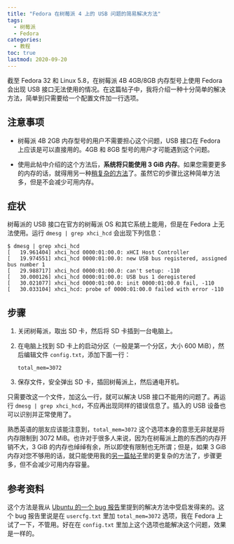 ```yaml
---
title: "Fedora 在树莓派 4 上的 USB 问题的简易解决方法"
tags:
  - 树莓派
  - Fedora
categories:
  - 教程
toc: true
lastmod: 2020-09-20
---
```


截至 Fedora 32 和 Linux 5.8，在树莓派 4B 4GB/8GB 内存型号上使用 Fedora 会出现 USB 接口无法使用的情况。在这篇帖子中，我将介绍一种十分简单的解决方法，简单到只需要给一个配置文件加一行选项。

## 注意事项

- 树莓派 4B 2GB 内存型号的用户不需要担心这个问题，USB 接口在 Fedora 上应该是可以直接用的。4GB 和 8GB 型号的用户才可能遇到这个问题。

- 使用此帖中介绍的这个方法后，**系统将只能使用 3 GiB 内存**。如果您需要更多的内存的话，就得用另一种[稍复杂的方法](/2020/09/21/raspi4-fedora-usb-complex.html)了。虽然它的步骤比这种简单方法多，但是不会减少可用内存。

## 症状

树莓派的 USB 接口在官方的树莓派 OS 和其它系统上能用，但是在 Fedora 上无法使用。运行 `dmesg | grep xhci_hcd` 会出现下列信息：

```console
$ dmesg | grep xhci_hcd
[   19.961404] xhci_hcd 0000:01:00.0: xHCI Host Controller
[   19.974551] xhci_hcd 0000:01:00.0: new USB bus registered, assigned bus number 1
[   29.988717] xhci_hcd 0000:01:00.0: can't setup: -110
[   30.000126] xhci_hcd 0000:01:00.0: USB bus 1 deregistered
[   30.021077] xhci_hcd 0000:01:00.0: init 0000:01:00.0 fail, -110
[   30.033104] xhci_hcd: probe of 0000:01:00.0 failed with error -110
```

## 步骤

1. 关闭树莓派，取出 SD 卡，然后将 SD 卡插到一台电脑上。

2. 在电脑上找到 SD 卡上的启动分区（一般是第一个分区，大小 600 MiB），然后编辑文件 `config.txt`，添加下面一行：

   ```
   total_mem=3072
   ```

3. 保存文件，安全弹出 SD 卡，插回树莓派上，然后通电开机。

只需要改这一个文件，加这么一行，就可以解决 USB 接口不能用的问题了。再运行 `dmesg | grep xhci_hcd`，不应再出现同样的错误信息了。插入的 USB 设备也可以识别并正常使用了。

熟悉英语的朋友应该能注意到，`total_mem=3072` 这个选项本身的意思无非就是将内存限制到 3072 MiB。也许对于很多人来说，因为在树莓派上跑的东西的内存开销不大，3 GiB 的内存也绰绰有余，所以即使有限制也无所谓；但是，如果 3 GiB 内存对您不够用的话，就只能使用我的[另一篇帖子](/2020/09/21/raspi4-fedora-usb-complex.html)里的更复杂的方法了，步骤更多，但不会减少可用内存容量。

## 参考资料

这个方法是我从 [Ubuntu 的一个 bug 报告](https://bugs.launchpad.net/ubuntu/+source/linux-raspi2/+bug/1848790)里提到的解决方法中受启发得来的。这个 bug 报告里说是在 `usercfg.txt` 里加 `total_mem=3072` 选项，我在 Fedora 上试了一下，不管用。好在在 `config.txt` 里加上这个选项也能解决这个问题，效果是一样的。
